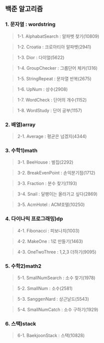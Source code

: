 ## 백준 알고리즘

### 1. 문자열 : wordstring
  >1-1. AlphabatSearch : 알파벳 찾기(10809)
  
  >1-2. Croatia : 크로아티아 알파벳(2941)
  
  >1-3. Dior : 다이얼(5622)
  
  >1-4. GroupChecker : 그룹단어 체커(1316)
  
  >1-5. StringRepeat : 문자열 반복(2675)
  
  >1-6. UpNum : 상수(2908)
  
  >1-7. WordCheck : 단어의 개수(1152)
  
  >1-8. WordStudy : 단어 공부(1157)
  
### 2. 배열)array
  >2-1. Average : 평균은 넘겠지(4344)
  
### 3. 수학1)math
  >3-1. BeeHouse : 벌집(2292)
  
  >3-2. BreakEvenPoint : 손익분기점(1712)
  
  >3-3. Fraction : 분수 찾기(1193)
  
  >3-4. Snail : 달팽이는 올라가고 싶다(2869)
  
  >3-5. AcmHotel : ACM호텔(10250)
  
### 4. 다이나믹 프로그래밍)dp
  >4-1. Fibonacci : 피보나치(1003)
  
  >4-2. MakeOne : 1로 만들기(1463)
  
  >4-3. OneTwoThree : 1,2,3 더하기(9095)

### 5. 수학2)math2
  >5-1. SmallNumSearch : 소수 찾기(1978)
  
  >5-2. SmallNum : 소수(2581)
  
  >5-3. SanggenNard : 상근날드(5543)
  
  >5-4. SmallNumCatch : 소수 구하기(1929)
  
### 6. 스택)stack
  >6-1. BaekjoonStack : 스택(10828)

